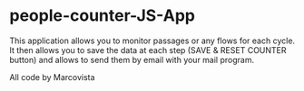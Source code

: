 # people-counter-JS-App

This application allows you to monitor passages or any flows for each cycle.
It then allows you to save the data at each step (SAVE & RESET COUNTER button) and allows to send them by email with your mail program.

All code by Marcovista
